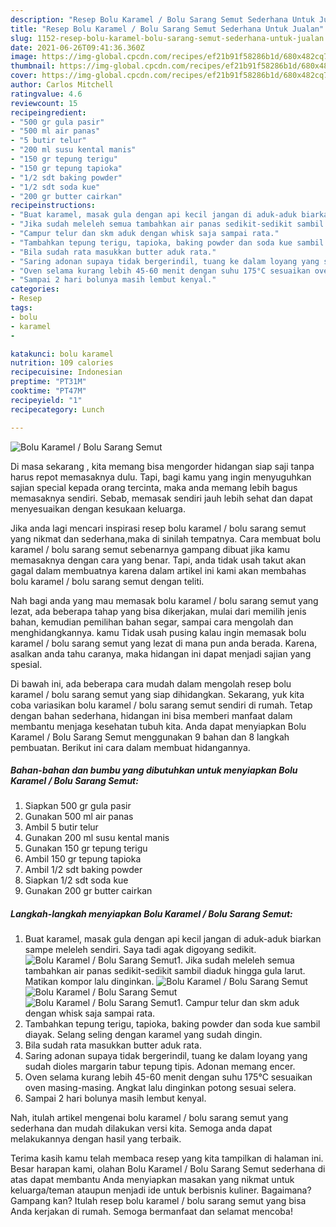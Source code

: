 ```yaml
---
description: "Resep Bolu Karamel / Bolu Sarang Semut Sederhana Untuk Jualan"
title: "Resep Bolu Karamel / Bolu Sarang Semut Sederhana Untuk Jualan"
slug: 1152-resep-bolu-karamel-bolu-sarang-semut-sederhana-untuk-jualan
date: 2021-06-26T09:41:36.360Z
image: https://img-global.cpcdn.com/recipes/ef21b91f58286b1d/680x482cq70/bolu-karamel-bolu-sarang-semut-foto-resep-utama.jpg
thumbnail: https://img-global.cpcdn.com/recipes/ef21b91f58286b1d/680x482cq70/bolu-karamel-bolu-sarang-semut-foto-resep-utama.jpg
cover: https://img-global.cpcdn.com/recipes/ef21b91f58286b1d/680x482cq70/bolu-karamel-bolu-sarang-semut-foto-resep-utama.jpg
author: Carlos Mitchell
ratingvalue: 4.6
reviewcount: 15
recipeingredient:
- "500 gr gula pasir"
- "500 ml air panas"
- "5 butir telur"
- "200 ml susu kental manis"
- "150 gr tepung terigu"
- "150 gr tepung tapioka"
- "1/2 sdt baking powder"
- "1/2 sdt soda kue"
- "200 gr butter cairkan"
recipeinstructions:
- "Buat karamel, masak gula dengan api kecil jangan di aduk-aduk biarkan sampe meleleh sendiri. Saya tadi agak digoyang sedikit."
- "Jika sudah meleleh semua tambahkan air panas sedikit-sedikit sambil diaduk hingga gula larut. Matikan kompor lalu dinginkan."
- "Campur telur dan skm aduk dengan whisk saja sampai rata."
- "Tambahkan tepung terigu, tapioka, baking powder dan soda kue sambil diayak. Selang seling dengan karamel yang sudah dingin."
- "Bila sudah rata masukkan butter aduk rata."
- "Saring adonan supaya tidak bergerindil, tuang ke dalam loyang yang sudah dioles margarin tabur tepung tipis. Adonan memang encer."
- "Oven selama kurang lebih 45-60 menit dengan suhu 175°C sesuaikan oven masing-masing. Angkat lalu dinginkan potong sesuai selera."
- "Sampai 2 hari bolunya masih lembut kenyal."
categories:
- Resep
tags:
- bolu
- karamel
- 

katakunci: bolu karamel  
nutrition: 109 calories
recipecuisine: Indonesian
preptime: "PT31M"
cooktime: "PT47M"
recipeyield: "1"
recipecategory: Lunch

---
```



![Bolu Karamel / Bolu Sarang Semut](https://img-global.cpcdn.com/recipes/ef21b91f58286b1d/680x482cq70/bolu-karamel-bolu-sarang-semut-foto-resep-utama.jpg)

Di masa  sekarang , kita memang bisa mengorder hidangan siap saji tanpa harus repot memasaknya dulu. Tapi, bagi kamu yang ingin menyuguhkan sajian special kepada orang tercinta, maka anda memang lebih bagus memasaknya sendiri. Sebab, memasak sendiri jauh lebih sehat dan dapat menyesuaikan dengan kesukaan keluarga.

Jika anda lagi mencari inspirasi resep bolu karamel / bolu sarang semut yang nikmat dan sederhana,maka di sinilah tempatnya. Cara membuat bolu karamel / bolu sarang semut  sebenarnya gampang dibuat jika kamu memasaknya dengan cara yang benar. Tapi, anda tidak usah takut akan gagal dalam membuatnya 
karena dalam artikel ini kami akan membahas bolu karamel / bolu sarang semut dengan teliti.  



Nah bagi anda yang mau memasak bolu karamel / bolu sarang semut yang lezat, ada beberapa tahap yang bisa dikerjakan, mulai dari memilih jenis bahan, kemudian pemilihan bahan segar, sampai cara mengolah dan menghidangkannya. kamu Tidak usah pusing kalau ingin memasak bolu karamel / bolu sarang semut yang lezat di mana pun anda berada. Karena, asalkan anda  tahu caranya, maka hidangan ini dapat menjadi sajian yang spesial.

Di bawah ini, ada beberapa cara mudah dalam mengolah resep bolu karamel / bolu sarang semut yang siap dihidangkan. Sekarang, yuk kita coba variasikan bolu karamel / bolu sarang semut sendiri di rumah. Tetap dengan bahan sederhana, hidangan ini bisa memberi manfaat dalam membantu menjaga kesehatan tubuh kita. Anda dapat menyiapkan Bolu Karamel / Bolu Sarang Semut menggunakan 9 bahan dan 8 langkah pembuatan. Berikut ini cara dalam membuat hidangannya.

<!--inarticleads1-->

##### Bahan-bahan dan bumbu yang dibutuhkan untuk menyiapkan Bolu Karamel / Bolu Sarang Semut:

1. Siapkan 500 gr gula pasir
1. Gunakan 500 ml air panas
1. Ambil 5 butir telur
1. Gunakan 200 ml susu kental manis
1. Gunakan 150 gr tepung terigu
1. Ambil 150 gr tepung tapioka
1. Ambil 1/2 sdt baking powder
1. Siapkan 1/2 sdt soda kue
1. Gunakan 200 gr butter cairkan




<!--inarticleads2-->

##### Langkah-langkah menyiapkan Bolu Karamel / Bolu Sarang Semut:

1. Buat karamel, masak gula dengan api kecil jangan di aduk-aduk biarkan sampe meleleh sendiri. Saya tadi agak digoyang sedikit.
<img src="https://img-global.cpcdn.com/steps/0caca0377c95f7f1/160x128cq70/bolu-karamel-bolu-sarang-semut-langkah-memasak-1-foto.jpg" alt="Bolu Karamel / Bolu Sarang Semut">1. Jika sudah meleleh semua tambahkan air panas sedikit-sedikit sambil diaduk hingga gula larut. Matikan kompor lalu dinginkan.
<img src="https://img-global.cpcdn.com/steps/67b7400246defc5c/160x128cq70/bolu-karamel-bolu-sarang-semut-langkah-memasak-2-foto.jpg" alt="Bolu Karamel / Bolu Sarang Semut"><img src="https://img-global.cpcdn.com/steps/516e6e596f719006/160x128cq70/bolu-karamel-bolu-sarang-semut-langkah-memasak-2-foto.jpg" alt="Bolu Karamel / Bolu Sarang Semut"><img src="https://img-global.cpcdn.com/steps/770d1ef54a4c404a/160x128cq70/bolu-karamel-bolu-sarang-semut-langkah-memasak-2-foto.jpg" alt="Bolu Karamel / Bolu Sarang Semut">1. Campur telur dan skm aduk dengan whisk saja sampai rata.
1. Tambahkan tepung terigu, tapioka, baking powder dan soda kue sambil diayak. Selang seling dengan karamel yang sudah dingin.
1. Bila sudah rata masukkan butter aduk rata.
1. Saring adonan supaya tidak bergerindil, tuang ke dalam loyang yang sudah dioles margarin tabur tepung tipis. Adonan memang encer.
1. Oven selama kurang lebih 45-60 menit dengan suhu 175°C sesuaikan oven masing-masing. Angkat lalu dinginkan potong sesuai selera.
1. Sampai 2 hari bolunya masih lembut kenyal.




Nah, itulah artikel mengenai  bolu karamel / bolu sarang semut  yang sederhana dan mudah dilakukan versi kita. Semoga anda dapat melakukannya dengan hasil yang terbaik. 

Terima kasih kamu telah membaca resep yang kita tampilkan di halaman ini. Besar harapan kami, olahan  Bolu Karamel / Bolu Sarang Semut sederhana di atas dapat membantu Anda menyiapkan masakan yang nikmat untuk keluarga/teman ataupun menjadi ide untuk berbisnis kuliner. Bagaimana? Gampang kan? Itulah resep bolu karamel / bolu sarang semut yang bisa Anda kerjakan di rumah. Semoga bermanfaat dan selamat mencoba!

